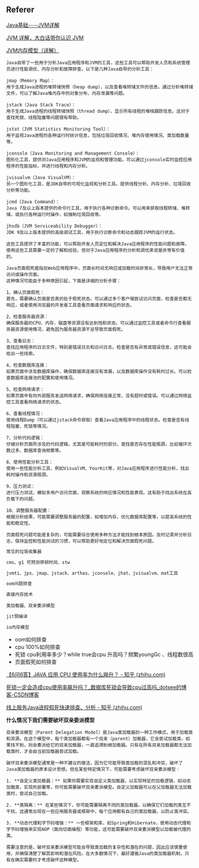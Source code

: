 ## Referer

[Java基础----JVM详解](https://blog.csdn.net/pre_tender/article/details/102155860)

[JVM 详解，大白话带你认识 JVM](https://www.cnblogs.com/xzsj/p/xzsj-backend-java-jvm.html)

[JVM内存模型（详解）](https://zhuanlan.zhihu.com/p/101495810)

```
Java自带了一些用于分析Java应用程序和JVM的工具，这些工具可以帮助开发人员和系统管理员进行性能调优、内存分析和故障排查。以下是几种Java自带的分析工具：

jmap（Memory Map）：
用于生成Java进程的堆转储快照（heap dump），以及查看堆转储文件的信息。通过分析堆转储文件，可以了解Java堆内存中的对象分布、内存泄漏等问题。

jstack（Java Stack Trace）：
用于生成Java进程的线程转储快照（thread dump），显示所有线程的堆栈跟踪信息。这对于查找死锁、线程阻塞等问题很有帮助。

jstat（JVM Statistics Monitoring Tool）：
用于监视Java进程的各种运行时统计信息，包括垃圾回收情况、堆内存使用情况、类加载数量等。

jconsole（Java Monitoring and Management Console）：
图形化工具，提供对Java应用程序和JVM的监视和管理功能。可以通过jconsole实时监控应用程序的性能指标，并进行线程和内存分析。

jvisualvm（Java VisualVM）：
另一个图形化工具，是JDK自带的可视化监视和分析工具。提供线程分析、内存分析、垃圾回收分析等功能。

jcmd（Java Command）：
Java 7及以上版本提供的命令行工具，用于执行各种诊断命令。可以用来获取线程转储、堆转储，或执行各种运行时操作，如强制垃圾回收等。

jhsdb（JVM Serviceability Debugger）：
JDK 9及以上版本提供的高级调试工具，用于执行诊断命令和动态跟踪JVM的运行状态。

这些工具提供了丰富的功能，可以帮助开发人员定位和解决Java应用程序的性能问题和故障。使用这些工具需要一定的了解和经验，但对于Java应用程序的分析和调优来说是非常有价值的。
```

```
Java页面假死是指在Web应用程序中，页面长时间无响应或加载时间非常长，导致用户无法正常访问或操作页面。
这种情况可能由于多种原因引起，下面是详细的分析步骤：

1、确认页面假死：
首先，需要确认页面是否真的处于假死状态。可以通过多个客户端尝试访问页面，检查是否都无响应，或者使用浏览器的开发者工具查看页面请求和响应的状态。

2、检查服务器资源：
确保服务器的CPU、内存、磁盘等资源没有达到饱和状态。可以通过监控工具或者命令行查看服务器资源使用情况，避免因为服务器资源不足导致页面假死。

3、查看日志：
查找应用程序的日志文件，特别是错误日志和访问日志。检查是否有异常或错误信息，这可能会给出一些线索。

4、检查数据库连接：
如果页面中涉及数据库操作，确保数据库连接没有泄漏，以及数据库操作没有耗时过长。可以检查数据库连接池的配置和使用情况。

5、检查网络请求：
如果页面中有向外部服务发送网络请求，确保网络连接正常，没有超时或错误。可以通过网络监控工具查看网络请求的状态。

6、查看线程情况：
使用线程Dump（可以通过jstack命令获取）查看Java应用程序中的线程状态。检查是否有线程阻塞、死锁等情况。

7、分析代码逻辑：
仔细分析页面所涉及的代码逻辑，尤其是可能耗时的部分。查找是否存在性能瓶颈，比如循环次数过多、数据库查询频繁等。

8、使用性能分析工具：
使用一些性能分析工具，例如VisualVM、YourKit等，对Java应用程序进行性能分析，找出耗时操作和资源瓶颈。

9、压力测试：
进行压力测试，模拟多用户访问页面，观察系统的响应情况和性能表现。这有助于找出系统在高负载下的问题。

10、调整服务器配置：
根据分析结果，可能需要调整服务器的配置，如增加内存、优化数据库配置等，以提高系统的性能和稳定性。

页面假死问题可能是复杂的，可能需要综合使用多种方法才能找到根本原因。及时记录并分析日志，保持监控和性能测试的习惯，可以帮助更好地定位和解决页面假死问题。
```

```markdown
常见的垃圾收集器

cms、g1 可预测停顿时间、stw

jvmti、jps、jmap、jstack、arthas、jconsole、jhat、jvisualvm、mat工具

oom问题排查

直接内存技术
 
类加载器、双亲委派模型

jit预编译

io内存模型
```

- oom如何排查
- cpu 100%如何排查
- 死锁 cpu利用率多少？while true会cpu 升高吗？频繁youngGc 、线程数很高
- 页面假死如何排查

[【6问6答】JAVA 应用 CPU 使用率为什么飚升？ - 知乎 (zhihu.com)](https://zhuanlan.zhihu.com/p/58338577?utm_id=0)

[死锁一定会造成cpu使用率飙升吗？_数据库死锁会导致cpu过高吗_dotsee的博客-CSDN博客](https://blog.csdn.net/qq_25188255/article/details/90456778)

[线上服务Java进程假死快速排查、分析 - 知乎 (zhihu.com)](https://zhuanlan.zhihu.com/p/529350757)

**什么情况下我们需要破坏双亲委派模型**

```properties
双亲委派模型（Parent Delegation Model）是Java类加载器的一种工作模式，用于加载类和资源。在这个模型中，每个类加载器都有一个双亲（parent）加载器，它会尝试加载类，如果找不到，则会委派给它的双亲加载器，一直追溯到根加载器。只有在所有双亲加载器都无法加载类时，才会由当前加载器尝试加载。

破坏双亲委派模型通常是一种不建议的做法，因为它可能导致类加载的混乱和冲突，破坏了Java类加载器的原本设计思想。但在某些特定情况下，可能需要考虑破坏双亲委派模型：

1. **自定义类加载器：** 如果你需要实现自定义类加载器，以实现特定的加载逻辑，如动态加载类，实现热部署等，你可能需要破坏双亲委派模型。自定义加载器可以在父加载器无法加载类时，尝试自己加载。

2. **类隔离：** 在某些情况下，你可能需要隔离不同的类加载器，以确保它们加载的类互不干扰。这通常出现在一些应用服务器或框架中，每个应用都有自己的类加载器，以防止类冲突。

3. **动态代理和字节码增强：** 一些框架和库，如Spring和Hibernate，使用动态代理和字节码增强来实现AOP（面向切面编程）等功能，这可能需要破坏双亲委派模型以加载被代理的类。

需要注意的是，破坏双亲委派模型可能会导致类加载的复杂性和潜在的问题，因此应该慎重使用，并确保清楚了解其影响和潜在风险。在大多数情况下，最好遵循Java的类加载器机制，只有在确实需要时才考虑破坏这种模型。
```

